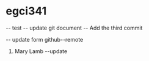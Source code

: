 # egci341
-- test
-- update git document
-- Add the third commit

-- update form github--remote

1. Mary Lamb --update